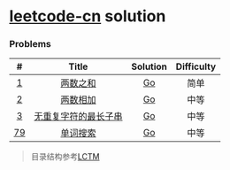 # [leetcode-cn](https://leetcode-cn.com/) solution



### Problems
|            #            |                                                  Title                                                   |            Solution             | Difficulty |
| :---------------------: | :------------------------------------------------------------------------------------------------------: | :-----------------------------: | :--------: |
| [1](./algorithms/0001)  |                          [两数之和](https://leetcode-cn.com/problems/two-sum/)                           | [Go](./algorithms/0001/main.go) |    简单    |
| [2](./algorithms/0002)  |                      [两数相加](https://leetcode-cn.com/problems/add-two-numbers/)                       | [Go](./algorithms/0002/main.go) |    中等    |
| [3](./algorithms/0003)  | [无重复字符的最长子串](https://leetcode-cn.com/problems/longest-substring-without-repeating-characters/) |      [Go](./0003/main.go)       |    中等    |
| [79](./algorithms/0079) |                        [单词搜索](https://leetcode-cn.com/problems/word-search/)                         | [Go](./algorithms/0079/main.go) |    中等    |


> 目录结构参考[LCTM](https://github.com/passionatefool/LCTM)

